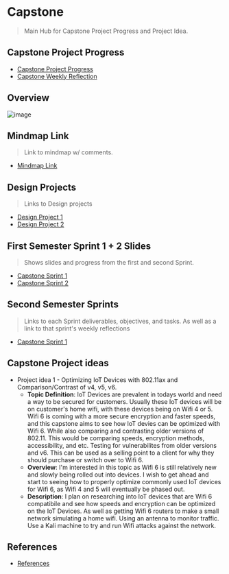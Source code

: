 # Capstone
> Main Hub for Capstone Project Progress and Project Idea.
## Capstone Project Progress
* [Capstone Project Progress](https://github.com/users/seabar24/projects/2)
* [Capstone Weekly Reflection](https://github.com/seabar24/Capstone/wiki/Weekly-Reflection)

## Overview

![image](https://github.com/seabar24/Capstone/assets/71162295/e4bfeaa5-7a0a-4430-b606-6cfed7486fa4)

## Mindmap Link
> Link to mindmap w/ comments.
* [Mindmap Link](https://drive.google.com/file/d/1R8EBa6PI2j-Inq2aMGillYrc-WuBF6wt/view?usp=sharing)

## Design Projects
> Links to Design projects
* [Design Project 1](https://github.com/seabar24/Capstone/blob/Home/DesignProject1.md)
* [Design Project 2](https://github.com/seabar24/Capstone/blob/Home/DesignProject2.md)

## First Semester Sprint 1 + 2 Slides
> Shows slides and progress from the first and second Sprint.
* [Capstone Sprint 1](https://github.com/seabar24/Capstone/blob/Home/Capstone%20Sprint%201.pdf)
* [Capstone Sprint 2](https://github.com/seabar24/Capstone/blob/Home/Capstone%20Design%20Project%202.pdf)

## Second Semester Sprints
> Links to each Sprint deliverables, objectives, and tasks. As well as a link to that sprint's weekly reflections
* [Capstone Sprint 1]()

## Capstone Project ideas
* Project idea 1 - Optimizing IoT Devices with 802.11ax and Comparison/Contrast of v4, v5, v6.
  * **Topic Definition**: IoT Devices are prevalent in todays world and need a way to be secured for customers. Usually these IoT devices will be on customer's home wifi, with these devices being on Wifi 4 or 5. Wifi 6 is coming with a more secure encryption and faster speeds, and this capstone aims to see how IoT devies can be optimized with Wifi 6. While also comparing and contrasting older versions of 802.11. This would be comparing speeds, encryption methods, accessibility, and etc. Testing for vulnerabilites from older versions and v6. This can be used as a selling point to a client for why they should purchase or switch over to Wifi 6.
  * **Overview**: I'm interested in this topic as Wifi 6 is still relatively new and slowly being rolled out into devices. I wish to get ahead and start to seeing how to properly optimize commonly used IoT devices for Wifi 6, as Wifi 4 and 5 will eventually be phased out. 
  * **Description**: I plan on researching into IoT devices that are Wifi 6 compatibile and see how speeds and encryption can be optimized on the IoT Devices. As well as getting Wifi 6 routers to make a small network simulating a home wifi. Using an antenna to monitor traffic. Use a Kali machine to try and run Wifi attacks against the network. 
## References
* [References](https://github.com/seabar24/Capstone/wiki#references)
